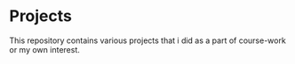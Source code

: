 # Projects
This repository contains various projects that i did  as a part of course-work or my own interest.
